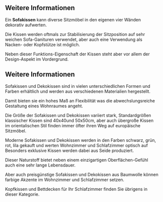 ## Weitere Informationen

Ein **Sofakissen** kann diverse Sitzmöbel in den eigenen vier Wänden dekorativ aufwerten.

Die Kissen werden oftmals zur Stabilisierung der Sitzposition auf sehr weichen Sofa-Ganituren verwendet, aber auch eine Verwendung als Nacken- oder Kopfstütze ist möglich.

Neben dieser Funktions-Eigenschaft der Kissen steht aber vor allem der Design-Aspekt im Vordergrund.

## Weitere Informationen

Sofakissen und Dekokissen sind in vielen unterschiedlichen Formen und Farben erhältlich und werden aus verschiedenen Materialien hergestellt.

Damit bieten sie ein hohes Maß an Flexibilität was die abwechslungsreiche Gestaltung eines Wohnraumes angeht.

Die Größe der Sofakissen und Dekokissen variiert stark, Standardgrößen klassischer Kissen sind 40x40und 50x50cm, aber auch übergroße Kissen im orientalischen Stil finden immer öfter ihren Weg auf europäische Sitzmöbel.

Moderne Sofakissen und Dekokissen werden in den Farben schwarz, grün, rot, lila gekauft und werten Wohnzimmer und Schlafzimmer optisch auf Besonders exklusive Kissen werden dabei aus Seide produziert.

Dieser Naturstoff bietet neben einem einzigartigen Oberflächen-Gefühl auch eine sehr lange Lebensdauer.

Aber auch preisgünstige Sofakissen und Dekokissen aus Baumwolle können farbige Akzente im Wohnzimmer und Schlafzimmer setzen.

Kopfkissen und Bettdecken für Ihr Schlafzimmer finden Sie übrigens in dieser Kategorie.
